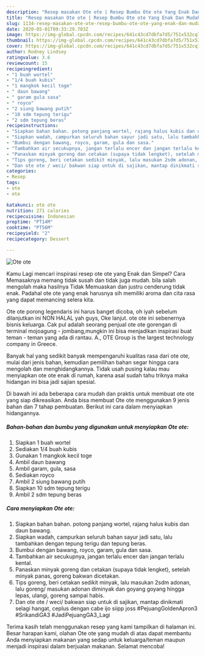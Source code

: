 ```yaml
---
description: "Resep masakan Ote ote | Resep Bumbu Ote ote Yang Enak Dan Mudah"
title: "Resep masakan Ote ote | Resep Bumbu Ote ote Yang Enak Dan Mudah"
slug: 1134-resep-masakan-ote-ote-resep-bumbu-ote-ote-yang-enak-dan-mudah
date: 2020-05-01T09:33:29.703Z
image: https://img-global.cpcdn.com/recipes/641c43cd7dbfa7d5/751x532cq70/ote-ote-foto-resep-utama.jpg
thumbnail: https://img-global.cpcdn.com/recipes/641c43cd7dbfa7d5/751x532cq70/ote-ote-foto-resep-utama.jpg
cover: https://img-global.cpcdn.com/recipes/641c43cd7dbfa7d5/751x532cq70/ote-ote-foto-resep-utama.jpg
author: Rodney Lindsey
ratingvalue: 3.6
reviewcount: 15
recipeingredient:
- "1 buah wortel"
- "1/4 buah kubis"
- "1 mangkok kecil toge"
- " daun bawang"
- " garam gula sasa"
- " royco"
- "2 siung bawang putih"
- "10 sdm tepung terigu"
- "2 sdm tepung beras"
recipeinstructions:
- "Siapkan bahan bahan. potong panjang wortel, rajang halus kubis dan daun bawang."
- "Siapkan wadah, campurkan seluruh bahan sayur jadi satu, lalu tambahkan dengan tepung terigu dan tepung beras."
- "Bumbui dengan bawang, royco, garam, gula dan sasa."
- "Tambahkan air secukupnya, jangan terlalu encer dan jangan terlalu kental."
- "Panaskan minyak goreng dan cetakan (supaya tidak lengket), setelah minyak panas, goreng bakwan dicetakan."
- "Tips goreng, beri cetakan sedikit minyak, lalu masukan 2sdm adonan, lalu goreng/ masukan adonan diminyak dan goyang goyang hingga lepas, ulangi, goreng sampai habis."
- "Dan ote ote / weci/ bakwan siap untuk di sajikan, mantap dinikmati selagi hangat, ceplus dengan cabe ijo siipp joss #PejuangGoldenApron3 #SrikandiGA3 #JadiPejuangGA3_Lagi"
categories:
- Resep
tags:
- ote
- ote

katakunci: ote ote 
nutrition: 271 calories
recipecuisine: Indonesian
preptime: "PT14M"
cooktime: "PT56M"
recipeyield: "2"
recipecategory: Dessert

---
```



![Ote ote](https://img-global.cpcdn.com/recipes/641c43cd7dbfa7d5/751x532cq70/ote-ote-foto-resep-utama.jpg)

Kamu Lagi mencari inspirasi resep ote ote yang Enak dan Simpel? Cara Memasaknya memang tidak susah dan tidak juga mudah. bila salah mengolah maka hasilnya Tidak Memuaskan dan justru cenderung tidak enak. Padahal ote ote yang enak harusnya sih memiliki aroma dan cita rasa yang dapat memancing selera kita.

Ote ote porong legendaris ini harus banget dicoba, oh iyah sebelum dilanjutkan ini NON HALAL yah guys, Oke lanjut. ote ote ini sebenernya bisnis keluarga. Cak pul adalah seorang penjual ote ote gorengan di terminal mojoagung - jombang,mungkin ini bisa menjadikan inspirasi buat teman - teman yang ada di rantau. A., OTE Group is the largest technology company in Greece.

Banyak hal yang sedikit banyak mempengaruhi kualitas rasa dari ote ote, mulai dari jenis bahan, kemudian pemilihan bahan segar hingga cara mengolah dan menghidangkannya. Tidak usah pusing kalau mau menyiapkan ote ote enak di rumah, karena asal sudah tahu triknya maka hidangan ini bisa jadi sajian spesial.


Di bawah ini ada beberapa cara mudah dan praktis untuk membuat ote ote yang siap dikreasikan. Anda bisa membuat Ote ote menggunakan 9 jenis bahan dan 7 tahap pembuatan. Berikut ini cara dalam menyiapkan hidangannya.

<!--inarticleads1-->

##### Bahan-bahan dan bumbu yang digunakan untuk menyiapkan Ote ote:

1. Siapkan 1 buah wortel
1. Sediakan 1/4 buah kubis
1. Gunakan 1 mangkok kecil toge
1. Ambil  daun bawang
1. Ambil  garam, gula, sasa
1. Sediakan  royco
1. Ambil 2 siung bawang putih
1. Siapkan 10 sdm tepung terigu
1. Ambil 2 sdm tepung beras




<!--inarticleads2-->

##### Cara menyiapkan Ote ote:

1. Siapkan bahan bahan. potong panjang wortel, rajang halus kubis dan daun bawang.
1. Siapkan wadah, campurkan seluruh bahan sayur jadi satu, lalu tambahkan dengan tepung terigu dan tepung beras.
1. Bumbui dengan bawang, royco, garam, gula dan sasa.
1. Tambahkan air secukupnya, jangan terlalu encer dan jangan terlalu kental.
1. Panaskan minyak goreng dan cetakan (supaya tidak lengket), setelah minyak panas, goreng bakwan dicetakan.
1. Tips goreng, beri cetakan sedikit minyak, lalu masukan 2sdm adonan, lalu goreng/ masukan adonan diminyak dan goyang goyang hingga lepas, ulangi, goreng sampai habis.
1. Dan ote ote / weci/ bakwan siap untuk di sajikan, mantap dinikmati selagi hangat, ceplus dengan cabe ijo siipp joss #PejuangGoldenApron3 #SrikandiGA3 #JadiPejuangGA3_Lagi




Terima kasih telah menggunakan resep yang kami tampilkan di halaman ini. Besar harapan kami, olahan Ote ote yang mudah di atas dapat membantu Anda menyiapkan makanan yang sedap untuk keluarga/teman maupun menjadi inspirasi dalam berjualan makanan. Selamat mencoba!
